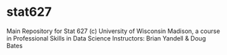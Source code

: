 # stat627
Main Repository for Stat 627 (c) University of Wisconsin Madison, a course in Professional Skills in Data Science
Instructors: Brian Yandell & Doug Bates
